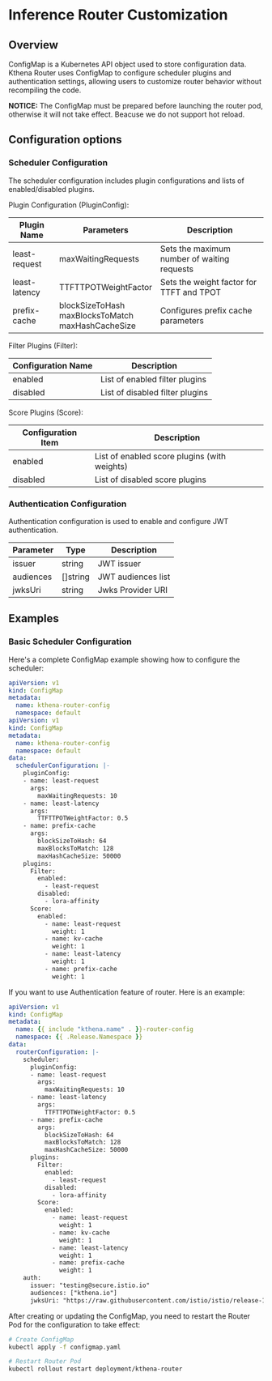 # Inference Router Customization

## Overview

ConfigMap is a Kubernetes API object used to store configuration data. Kthena Router uses ConfigMap to configure scheduler plugins and authentication settings, allowing users to customize router behavior without recompiling the code.

**NOTICE:** The ConfigMap must be prepared before launching the router pod, otherwise it will not take effect. Beacuse we do not support hot reload.

## Configuration options

### Scheduler Configuration

The scheduler configuration includes plugin configurations and lists of enabled/disabled plugins.

Plugin Configuration (PluginConfig):

|Plugin Name| Parameters                                              |Description|
|-|---------------------------------------------------------|-|
|least-request| maxWaitingRequests                                      |Sets the maximum number of waiting requests|
|least-latency| TTFTTPOTWeightFactor                                    |Sets the weight factor for TTFT and TPOT|
|prefix-cache| blockSizeToHash<br />maxBlocksToMatch<br />maxHashCacheSize |Configures prefix cache parameters|

Filter Plugins (Filter):

|Configuration Name|Description|
|-|-|
|enabled|List of enabled filter plugins|
|disabled|List of disabled filter plugins|

Score Plugins (Score):

|Configuration Item|Description|
|-|-|
|enabled|List of enabled score plugins (with weights)|
|disabled|List of disabled score plugins|

### Authentication Configuration

Authentication configuration is used to enable and configure JWT authentication.

|Parameter|Type|Description|
|-|-|-|
|issuer|string|JWT issuer|
|audiences|[]string|JWT audiences list|
|jwksUri|string|Jwks Provider  URI|

<!-- Add routing rules here -->

## Examples

<!-- Add examples here -->
### Basic Scheduler Configuration

Here's a complete ConfigMap example showing how to configure the scheduler:

```yaml
apiVersion: v1
kind: ConfigMap
metadata:
  name: kthena-router-config
  namespace: default
apiVersion: v1
kind: ConfigMap
metadata:
  name: kthena-router-config
  namespace: default
data:
  schedulerConfiguration: |-
    pluginConfig:
    - name: least-request
      args: 
        maxWaitingRequests: 10
    - name: least-latency
      args:
        TTFTTPOTWeightFactor: 0.5
    - name: prefix-cache
      args:
        blockSizeToHash: 64
        maxBlocksToMatch: 128
        maxHashCacheSize: 50000
    plugins:
      Filter:
        enabled:
          - least-request
        disabled:
          - lora-affinity
      Score:
        enabled:
          - name: least-request
            weight: 1
          - name: kv-cache
            weight: 1
          - name: least-latency
            weight: 1
          - name: prefix-cache
            weight: 1
```

If you want to use Authentication feature of router. Here is an example:

```yaml
apiVersion: v1
kind: ConfigMap
metadata:
  name: {{ include "kthena.name" . }}-router-config
  namespace: {{ .Release.Namespace }}
data:
  routerConfiguration: |-
    scheduler:
      pluginConfig:
      - name: least-request
        args: 
          maxWaitingRequests: 10
      - name: least-latency
        args:
          TTFTTPOTWeightFactor: 0.5
      - name: prefix-cache
        args:
          blockSizeToHash: 64
          maxBlocksToMatch: 128
          maxHashCacheSize: 50000
      plugins:
        Filter:
          enabled:
            - least-request
          disabled:
            - lora-affinity
        Score:
          enabled:
            - name: least-request
              weight: 1
            - name: kv-cache
              weight: 1
            - name: least-latency
              weight: 1
            - name: prefix-cache
              weight: 1
    auth:
      issuer: "testing@secure.istio.io"
      audiences: ["kthena.io"]
      jwksUri: "https://raw.githubusercontent.com/istio/istio/release-1.27/security/tools/jwt/samples/jwks.json"
```

After creating or updating the ConfigMap, you need to restart the Router Pod for the configuration to take effect:

```bash
# Create ConfigMap
kubectl apply -f configmap.yaml

# Restart Router Pod
kubectl rollout restart deployment/kthena-router
```
